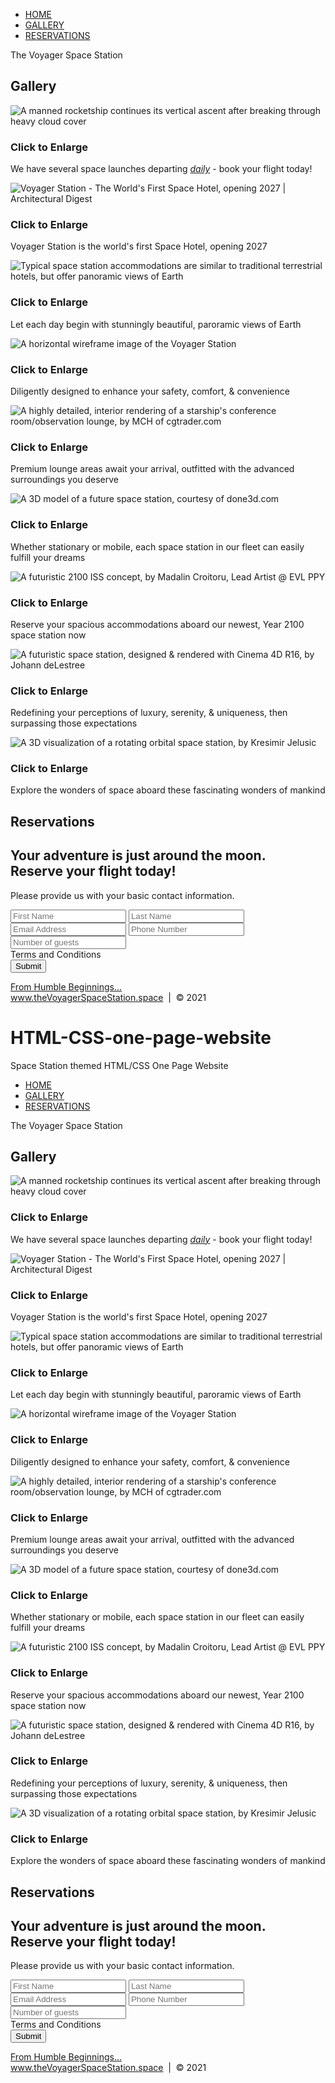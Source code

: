 
<!DOCTYPE html>
<html lang="en">
<head>
<meta charset="utf-8"></meta>
<title>The Voyager Space Station | Resort</title>
<link rel="stylesheet" href="./SSW_CSS/shared.css">
<link rel="stylesheet" href="./SSW_CSS/animations.css">
</head>
<body>
<!-- NAV -->
<div class="wrap">
<div class="menu-container">
<ul class="menu">
<a href="#home" id="link"><li>HOME</li></a>
<a href="#gallery" id="link"><li>GALLERY</li></a>
<a href="#contact" id="link"><li>RESERVATIONS</li></a>
</ul>
</div>
</div>
<!-- END NAV -->
<!-- HOME -->
<div id="home">
<div class="container">
<div class="text-center">
<span class="head-main">The Voyager Space Station</span>
</div>
</div>
</div>
<!-- END HOME -->
<!-- GALLERY -->
<section id="gallery">
<div class="container">
<h1>Gallery</h1>
<div class="flex-container">
<!-- PHOTO-CONTAINER 1 -->
<div class="photo-container">
<div class="photo">
<img src="./SSW_Images/SSW_Thumbs/thumbnail_1.jpg" alt="A manned rocketship continues its vertical ascent after breaking through heavy cloud cover">
<div class="photo-overlay">
<h3>Click to Enlarge</h3>
<p>We have several space launches departing <em><u>daily</u></em> - book your flight today!</p>
</div>
</div>
</div>
<!-- END PHOTO-CONTAINER-1 -->
<!-- PHOTO-CONTAINER 2 -->
<div class="photo-container">
<div class="photo">
<img src="./SSW_Images/SSW_Thumbs/thumbnail_2.jpg" alt="Voyager Station - The World's First Space Hotel, opening 2027 | Architectural Digest">
<div class="photo-overlay">
<h3>Click to Enlarge</h3>
<p>Voyager Station is the world's first Space Hotel, opening 2027</p>
</div>
</div>
</div>
<!-- END PHOTO-CONTAINER-2 -->
<!-- PHOTO-CONTAINER 3 -->
<div class="photo-container">
<div class="photo">
<img src="./SSW_Images/SSW_Thumbs/thumbnail_3.jpg" alt="Typical space station accommodations are similar to traditional terrestrial hotels, but offer panoramic views of Earth">
<div class="photo-overlay">
<h3>Click to Enlarge</h3>
<p>Let each day begin with stunningly beautiful, paroramic views of Earth</p>
</div>
</div>
</div>
<!-- END PHOTO-CONTAINER-3 -->
<!-- PHOTO-CONTAINER 4 -->
<div class="photo-container">
<div class="photo">
<img src="./SSW_Images/SSW_Thumbs/thumbnail_4.jfif"alt="A horizontal wireframe image of the Voyager Station">
<div class="photo-overlay">
<h3>Click to Enlarge</h3>
<p>Diligently designed to enhance your safety, comfort, & convenience</p>
</div>
</div>
</div>
<!-- END PHOTO-CONTAINER-4 -->
<!-- PHOTO-CONTAINER 5 -->
<div class="photo-container">
<div class="photo">
<img src="./SSW_Images/SSW_Thumbs/thumbnail_5.jpg" alt="A highly detailed, interior rendering of a starship's conference room/observation lounge, by MCH of cgtrader.com">
<div class="photo-overlay">
<h3>Click to Enlarge</h3>
<p>Premium lounge areas await your arrival, outfitted with the advanced surroundings you deserve</p>
</div>
</div>
</div>
<!-- END PHOTO-CONTAINER-5 -->
<!-- PHOTO-CONTAINER 6 -->
<div class="photo-container">
<div class="photo">
<img src="./SSW_Images/SSW_Thumbs/thumbnail_6.jpg" alt="A 3D model of a future space station, courtesy of done3d.com">
<div class="photo-overlay">
<h3>Click to Enlarge</h3>
<p>Whether stationary or mobile, each space station in our fleet can easily fulfill your dreams</p>
</div>
</div>
</div>
<!-- END PHOTO-CONTAINER-6 -->
<!-- PHOTO-CONTAINER 7 -->
<div class="photo-container">
<div class="photo">
<img src="./SSW_Images/SSW_Thumbs/thumbnail_7.jpg" alt="A futuristic 2100 ISS concept, by Madalin Croitoru, Lead Artist @ EVL PPY">
<div class="photo-overlay">
<h3>Click to Enlarge</h3>
<p>Reserve your spacious accommodations aboard our newest, Year 2100 space station now</p>
</div>
</div>
</div>
<!-- END PHOTO-CONTAINER-7 -->
<!-- PHOTO-CONTAINER 8 -->
<div class="photo-container">
<div class="photo">
<img src="./SSW_Images/SSW_Thumbs/thumbnail_8.jpg" alt="A futuristic space station, designed & rendered with Cinema 4D R16, by Johann deLestree">
<div class="photo-overlay">
<h3>Click to Enlarge</h3>
<p>Redefining your perceptions of luxury, serenity, & uniqueness, then surpassing those expectations</p>
</div>
</div>
</div>
<!-- END PHOTO-CONTAINER-8 -->
<!-- PHOTO-CONTAINER 9 -->
<div class="photo-container">
<div class="photo">
<img src="./SSW_Images/SSW_Thumbs/thumbnail_9.jpg" alt="A 3D visualization of a rotating orbital space station, by Kresimir Jelusic">
<div class="photo-overlay">
<h3>Click to Enlarge</h3>
<p>Explore the wonders of space aboard these fascinating wonders of mankind</p>
</div>
</div>
</div>
<!-- END PHOTO-CONTAINER-9 -->
</div>
</div>
</section>
<!-- END GALLERY -->
<!-- RSVP -->
<section id="contact">
<div class="container">
<div class="heading-padding">
<h1 class="heading-padding">Reservations</h1>
<div class="reservation">
<h2><span>Your adventure is just around the moon.</span>
<br/>Reserve your flight today!
</h2>
<p class="rsvp-text">
Please provide us with your basic contact information.
</p>
<div class="form-rsvp">
<form action="" method="post">
<input class="rsvp" type="text" value="" placeholder="First Name">
<input class="rsvp" type="text" value="" placeholder="Last Name">
<input class="rsvp" type="text" value="" placeholder="Email Address">
<input class="rsvp" type="text" value="" placeholder="Phone Number">
<input class="rsvp" type="text" value="" placeholder="Number of guests">
<div class="form-spacer">
<label class="terms">Terms and Conditions</label>
</div>
<div class="submit">
<input type="submit" value="Submit">
</div>
</form>
</div>
</div>
</div>
</div>
</section>
<!-- END RSVP -->
<!-- FOOTER -->
<footer class="footer">
<div id="footer1">
<a href="https://theconversation.com/space-tourism-20-years-in-the-making-is-finally-ready-for-launch-159606?utm_medium=email&utm_campaign=Saturday%20Newsletter%20%20May%201%202021%20-%201935718946&utm_content=Saturday%20Newsletter%20%20May%201%202021%20-%201935718946+CID_1b0ff8a2f642c814f88f78e554e224a8&utm_source=campaign_monitor_us&utm_term=Space%20tourism%20%2020%20years%20in%20the%20making%20%20is%20finally%20ready%20for%20launch" target="new">From Humble Beginnings...
</a>
</div>
<a href="#home">www.theVoyagerSpaceStation.space</a> &nbsp;|&nbsp; &copy; 2021
</footer>
<!-- END FOOTER -->
</body>
</html>



# HTML-CSS-one-page-website
Space Station themed HTML/CSS One Page Website

<!DOCTYPE html>
<html lang="en">
<head>
<meta charset="utf-8"></meta>
<title>The Voyager Space Station | Resort</title>
<link rel="stylesheet" href="./SSW_CSS/shared.css">
<link rel="stylesheet" href="./SSW_CSS/animations.css">
</head>
<body>
<!-- NAV -->
<div class="wrap">
<div class="menu-container">
<ul class="menu">
<a href="#home" id="link"><li>HOME</li></a>
<a href="#gallery" id="link"><li>GALLERY</li></a>
<a href="#contact" id="link"><li>RESERVATIONS</li></a>
</ul>
</div>
</div>
<!-- END NAV -->
<!-- HOME -->
<div id="home">
<div class="container">
<div class="text-center">
<span class="head-main">The Voyager Space Station</span>
</div>
</div>
</div>
<!-- END HOME -->
<!-- GALLERY -->
<section id="gallery">
<div class="container">
<h1>Gallery</h1>
<div class="flex-container">
<!-- PHOTO-CONTAINER 1 -->
<div class="photo-container">
<div class="photo">
<img src="./SSW_Images/SSW_Thumbs/thumbnail_1.jpg" alt="A manned rocketship continues its vertical ascent after breaking through heavy cloud cover">
<div class="photo-overlay">
<h3>Click to Enlarge</h3>
<p>We have several space launches departing <em><u>daily</u></em> - book your flight today!</p>
</div>
</div>
</div>
<!-- END PHOTO-CONTAINER-1 -->
<!-- PHOTO-CONTAINER 2 -->
<div class="photo-container">
<div class="photo">
<img src="./SSW_Images/SSW_Thumbs/thumbnail_2.jpg" alt="Voyager Station - The World's First Space Hotel, opening 2027 | Architectural Digest">
<div class="photo-overlay">
<h3>Click to Enlarge</h3>
<p>Voyager Station is the world's first Space Hotel, opening 2027</p>
</div>
</div>
</div>
<!-- END PHOTO-CONTAINER-2 -->
<!-- PHOTO-CONTAINER 3 -->
<div class="photo-container">
<div class="photo">
<img src="./SSW_Images/SSW_Thumbs/thumbnail_3.jpg" alt="Typical space station accommodations are similar to traditional terrestrial hotels, but offer panoramic views of Earth">
<div class="photo-overlay">
<h3>Click to Enlarge</h3>
<p>Let each day begin with stunningly beautiful, paroramic views of Earth</p>
</div>
</div>
</div>
<!-- END PHOTO-CONTAINER-3 -->
<!-- PHOTO-CONTAINER 4 -->
<div class="photo-container">
<div class="photo">
<img src="./SSW_Images/SSW_Thumbs/thumbnail_4.jfif"alt="A horizontal wireframe image of the Voyager Station">
<div class="photo-overlay">
<h3>Click to Enlarge</h3>
<p>Diligently designed to enhance your safety, comfort, & convenience</p>
</div>
</div>
</div>
<!-- END PHOTO-CONTAINER-4 -->
<!-- PHOTO-CONTAINER 5 -->
<div class="photo-container">
<div class="photo">
<img src="./SSW_Images/SSW_Thumbs/thumbnail_5.jpg" alt="A highly detailed, interior rendering of a starship's conference room/observation lounge, by MCH of cgtrader.com">
<div class="photo-overlay">
<h3>Click to Enlarge</h3>
<p>Premium lounge areas await your arrival, outfitted with the advanced surroundings you deserve</p>
</div>
</div>
</div>
<!-- END PHOTO-CONTAINER-5 -->
<!-- PHOTO-CONTAINER 6 -->
<div class="photo-container">
<div class="photo">
<img src="./SSW_Images/SSW_Thumbs/thumbnail_6.jpg" alt="A 3D model of a future space station, courtesy of done3d.com">
<div class="photo-overlay">
<h3>Click to Enlarge</h3>
<p>Whether stationary or mobile, each space station in our fleet can easily fulfill your dreams</p>
</div>
</div>
</div>
<!-- END PHOTO-CONTAINER-6 -->
<!-- PHOTO-CONTAINER 7 -->
<div class="photo-container">
<div class="photo">
<img src="./SSW_Images/SSW_Thumbs/thumbnail_7.jpg" alt="A futuristic 2100 ISS concept, by Madalin Croitoru, Lead Artist @ EVL PPY">
<div class="photo-overlay">
<h3>Click to Enlarge</h3>
<p>Reserve your spacious accommodations aboard our newest, Year 2100 space station now</p>
</div>
</div>
</div>
<!-- END PHOTO-CONTAINER-7 -->
<!-- PHOTO-CONTAINER 8 -->
<div class="photo-container">
<div class="photo">
<img src="./SSW_Images/SSW_Thumbs/thumbnail_8.jpg" alt="A futuristic space station, designed & rendered with Cinema 4D R16, by Johann deLestree">
<div class="photo-overlay">
<h3>Click to Enlarge</h3>
<p>Redefining your perceptions of luxury, serenity, & uniqueness, then surpassing those expectations</p>
</div>
</div>
</div>
<!-- END PHOTO-CONTAINER-8 -->
<!-- PHOTO-CONTAINER 9 -->
<div class="photo-container">
<div class="photo">
<img src="./SSW_Images/SSW_Thumbs/thumbnail_9.jpg" alt="A 3D visualization of a rotating orbital space station, by Kresimir Jelusic">
<div class="photo-overlay">
<h3>Click to Enlarge</h3>
<p>Explore the wonders of space aboard these fascinating wonders of mankind</p>
</div>
</div>
</div>
<!-- END PHOTO-CONTAINER-9 -->
</div>
</div>
</section>
<!-- END GALLERY -->
<!-- RSVP -->
<section id="contact">
<div class="container">
<div class="heading-padding">
<h1 class="heading-padding">Reservations</h1>
<div class="reservation">
<h2><span>Your adventure is just around the moon.</span>
<br/>Reserve your flight today!
</h2>
<p class="rsvp-text">
Please provide us with your basic contact information.
</p>
<div class="form-rsvp">
<form action="" method="post">
<input class="rsvp" type="text" value="" placeholder="First Name">
<input class="rsvp" type="text" value="" placeholder="Last Name">
<input class="rsvp" type="text" value="" placeholder="Email Address">
<input class="rsvp" type="text" value="" placeholder="Phone Number">
<input class="rsvp" type="text" value="" placeholder="Number of guests">
<div class="form-spacer">
<label class="terms">Terms and Conditions</label>
</div>
<div class="submit">
<input type="submit" value="Submit">
</div>
</form>
</div>
</div>
</div>
</div>
</section>
<!-- END RSVP -->
<!-- FOOTER -->
<footer class="footer">
<div id="footer1">
<a href="https://theconversation.com/space-tourism-20-years-in-the-making-is-finally-ready-for-launch-159606?utm_medium=email&utm_campaign=Saturday%20Newsletter%20%20May%201%202021%20-%201935718946&utm_content=Saturday%20Newsletter%20%20May%201%202021%20-%201935718946+CID_1b0ff8a2f642c814f88f78e554e224a8&utm_source=campaign_monitor_us&utm_term=Space%20tourism%20%2020%20years%20in%20the%20making%20%20is%20finally%20ready%20for%20launch" target="new">From Humble Beginnings...
</a>
</div>
<a href="#home">www.theVoyagerSpaceStation.space</a> &nbsp;|&nbsp; &copy; 2021
</footer>
<!-- END FOOTER -->
</body>
</html>

